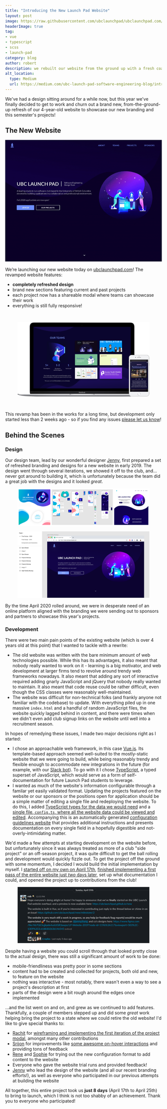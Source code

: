 ```yaml
---
title: "Introducing the New Launch Pad Website"
layout: post
image: https://raw.githubusercontent.com/ubclaunchpad/ubclaunchpad.com/master/.static/banner.png
headerImage: true
tag:
- vue
- typescript
- scss
- launch-pad
category: blog
author: robert
description: we rebuilt our website from the ground up with a fresh coat of paint (in 8 days!)
alt_location:
  type: Medium
  url: https://medium.com/ubc-launch-pad-software-engineering-blog/introducing-the-new-launch-pad-website-42175181d644
---
```


We've had a design sitting around for a while now, but this year we've finally decided to get to work and churn out a brand new, from-the-ground-up refresh of our 4-year-old website to showcase our new branding and this semester's projects!

## The New Website

![landing](../../assets/images/posts/introducing-new-launch-pad-site/landing.gif)

We’re launching our new website today on [ubclaunchpad.com](https://ubclaunchpad.com)! The revamped website features:

* **completely refreshed design**
* brand new sections featuring current and past projects
* each project now has a shareable modal where teams can showcase their work
* everything is still fully responsive!

<br />

<figure>
  <img src="../../assets/images/posts/introducing-new-launch-pad-site/responsive.png" >
</figure>

<br />

This revamp has been in the works for a long time, but development only started less than 2 weeks ago - so if you find any issues [please let us know](TODO)!

## Behind the Scenes

### Design

Our design team, lead by our wonderful designer [Jenny](https://github.com/cowjuh), first prepared a set of refreshed branding and designs for a new website in early 2019. The design went through several iterations, we showed it off to the club, and... never got around to building it, which is unfortunately because the team did a great job with the designs and it looked *great*.

<figure>
  <img src="../../assets/images/posts/introducing-new-launch-pad-site/old-designs.png" >
</figure>
<figure>
  <img src="../../assets/images/posts/introducing-new-launch-pad-site/final-designs.png">
</figure>

By the time April 2020 rolled around, we were in desperate need of an online platform aligned with the branding we were sending out to sponsors and partners to showcase this year's projects.

### Development

There were two main pain points of the existing website (which is over 4 years old at this point) that I wanted to tackle with a rewrite:

* The old website was written with the bare minimum amount of web technologies possible. While this has its advantages, it also meant that nobody really wanted to work on it - learning is a big motivator, and web development at larger firms tend to revolve around trendy web frameworks nowadays. It also meant that adding any sort of interactive required adding gnarly JavaScript and jQuery that nobody really wanted to maintain. It also meant that code reuse could be rather difficult, even though the CSS classes were reasonably well-maintained.
* The website was difficult for non-technical folks (and frankly anyone not familiar with the codebase) to update. With everything piled up in one massive `index.html` and a handful of random JavaScript files, the website quickly lagged behind in content, and there were times when we didn't even add club signup links on the website until well into a recruitment season.

In hopes of remedying these issues, I made two major decisions right as I started:

* I chose an approachable web framework, in this case [Vue.js](https://vuejs.org/). Its template-based approach seemed well-suited to the mostly-static website that we were going to build, while being reasonably trendy and flexible enough to accommodate new integrations in the future (for example, with our [Slack bot](https://github.com/ubclaunchpad/rocket2)). To go with it I chose [TypeScript](https://www.typescriptlang.org), a typed superset of JavaScript, which would serve as a form of self-documentation for future Launch Pad students to leverage.
* I wanted as much of the website's information configurable through a familar yet easily validated format. Updating the projects featured on the website or our sponsors or the positions open for application should be a simple matter of editing a single file and redeploying the website. To do this, I added [TypeScript types for the data we would need](https://github.com/ubclaunchpad/ubclaunchpad.com/blob/master/src/data/types.ts) and a [single file, `config.ts`, where all the website data could be viewed and edited](https://github.com/ubclaunchpad/ubclaunchpad.com/blob/master/src/config.ts). Accompanying this is an automatically generated [configuration guidelines website](https://ubclaunchpad.com/config) that provides additional instructions and presents documentation on every single field in a hopefully digestible and not-overly-intimidating matter.

We'd made a few attempts at starting development on the website before, but unfortunately since it was always treated as more of a club "side project" or an off-season project, it was quite difficult to get the ball rolling and development would quickly fizzle out. To get the project off the ground with some momentum, I decided I would build the initial implementation by myself. I [started off on my own on April 17th](https://github.com/ubclaunchpad/ubclaunchpad.com/commit/64e720c4bb1fd74f9aa49fd4096b10a25a5212fe), [finished implementing a first pass of the entire website just *two* days later](https://github.com/ubclaunchpad/ubclaunchpad.com/issues/16), set up what documentation I could, and opened the project up to contributions from the club!

<figure>
  <img src="../../assets/images/posts/introducing-new-launch-pad-site/internal-launch.png" >
</figure>

Despite having a website you could scroll through that looked pretty close to the actual design, there was still a significant amount of work to be done:

* mobile-friendliness was pretty poor in some sections
* content had to be created and collected for projects, both old and new, to feature on the website
* nothing was interactive - most notably, there wasn't even a way to see a project's description at first
* parts of the design were a bit rough around the edges once implemented

...and the list went on and on, and grew as we continued to add features. Thankfully, a couple of members stepped up and did some *great* work helping bring the project to a state where we could retire the old website! I'd like to give special thanks to:

* [Rachit](https://github.com/RachitMalik12) for [wireframing and implementing the first iteration of the project modal](https://github.com/ubclaunchpad/ubclaunchpad.com/pull/45), amongst many other contributions
* [Srijon](https://github.com/srijonsaha) for improvements like [some awesome on-hover interactions](https://github.com/ubclaunchpad/ubclaunchpad.com/pull/42) and providing tons of feedback
* [Rene](https://github.com/renehuang8822) and [Sophie](https://github.com/SophieMBerger) for trying out the new configuration format to add content to the website
* Everyone who gave the website trial runs and provided feedback!
* [Jenny](https://github.com/cowjuh) who lead the design of the website (and all our recent branding efforts!), as well as everyone who participated in our previous attempts at building the website

All together, this entire project took us **just 8 days** (April 17th to April 25th) to bring to launch, which I think is not too shabby of an achievement. Thank you to everyone who participated!
